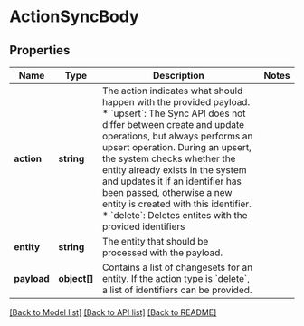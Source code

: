 # ActionSyncBody

## Properties
Name | Type | Description | Notes
------------ | ------------- | ------------- | -------------
**action** | **string** | The action indicates what should happen with the provided payload. * &#x60;upsert&#x60;: The Sync API does not differ between create and update operations, but always performs an upsert operation. During an upsert, the system checks whether the entity already exists in the system and updates it if an identifier has been passed, otherwise a new entity is created with this identifier. * &#x60;delete&#x60;: Deletes entites with the provided identifiers | 
**entity** | **string** | The entity that should be processed with the payload. | 
**payload** | **object[]** | Contains a list of changesets for an entity. If the action type is &#x60;delete&#x60;, a list of identifiers can be provided. | 

[[Back to Model list]](../../README.md#documentation-for-models) [[Back to API list]](../../README.md#documentation-for-api-endpoints) [[Back to README]](../../README.md)

